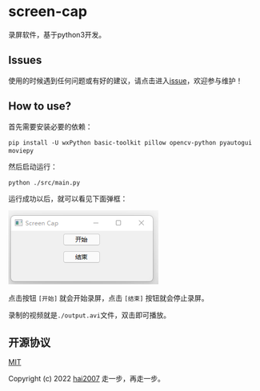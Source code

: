 # screen-cap
录屏软件，基于python3开发。

## Issues
使用的时候遇到任何问题或有好的建议，请点击进入[issue](https://github.com/hai2007/screen-cap/issues)，欢迎参与维护！

## How to use?

首先需要安装必要的依赖：

```
pip install -U wxPython basic-toolkit pillow opencv-python pyautogui moviepy
```

然后启动运行：

```
python ./src/main.py
```

运行成功以后，就可以看见下面弹框：

<img src='./image/ctrl.png'>

点击按钮 ``` [开始] ``` 就会开始录屏，点击 ``` [结束] ``` 按钮就会停止录屏。

录制的视频就是```./output.avi```文件，双击即可播放。

开源协议
---------------------------------------
[MIT](https://github.com/hai2007/screen-cap/blob/master/LICENSE)

Copyright (c) 2022 [hai2007](https://hai2007.gitee.io/sweethome/) 走一步，再走一步。
